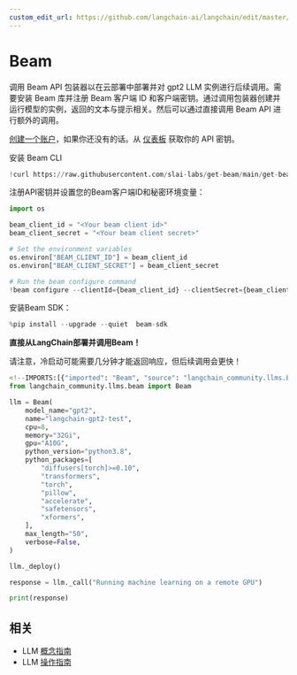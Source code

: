 ```yaml
---
custom_edit_url: https://github.com/langchain-ai/langchain/edit/master/docs/docs/integrations/llms/beam.ipynb
---
```

# Beam

调用 Beam API 包装器以在云部署中部署并对 gpt2 LLM 实例进行后续调用。需要安装 Beam 库并注册 Beam 客户端 ID 和客户端密钥。通过调用包装器创建并运行模型的实例，返回的文本与提示相关。然后可以通过直接调用 Beam API 进行额外的调用。

[创建一个账户](https://www.beam.cloud/)，如果你还没有的话。从 [仪表板](https://www.beam.cloud/dashboard/settings/api-keys) 获取你的 API 密钥。

安装 Beam CLI


```python
!curl https://raw.githubusercontent.com/slai-labs/get-beam/main/get-beam.sh -sSfL | sh
```

注册API密钥并设置您的Beam客户端ID和秘密环境变量：


```python
import os

beam_client_id = "<Your beam client id>"
beam_client_secret = "<Your beam client secret>"

# Set the environment variables
os.environ["BEAM_CLIENT_ID"] = beam_client_id
os.environ["BEAM_CLIENT_SECRET"] = beam_client_secret

# Run the beam configure command
!beam configure --clientId={beam_client_id} --clientSecret={beam_client_secret}
```

安装Beam SDK：


```python
%pip install --upgrade --quiet  beam-sdk
```

**直接从LangChain部署并调用Beam！**

请注意，冷启动可能需要几分钟才能返回响应，但后续调用会更快！


```python
<!--IMPORTS:[{"imported": "Beam", "source": "langchain_community.llms.beam", "docs": "https://python.langchain.com/api_reference/community/llms/langchain_community.llms.beam.Beam.html", "title": "Beam"}]-->
from langchain_community.llms.beam import Beam

llm = Beam(
    model_name="gpt2",
    name="langchain-gpt2-test",
    cpu=8,
    memory="32Gi",
    gpu="A10G",
    python_version="python3.8",
    python_packages=[
        "diffusers[torch]>=0.10",
        "transformers",
        "torch",
        "pillow",
        "accelerate",
        "safetensors",
        "xformers",
    ],
    max_length="50",
    verbose=False,
)

llm._deploy()

response = llm._call("Running machine learning on a remote GPU")

print(response)
```


## 相关

- LLM [概念指南](/docs/concepts/#llms)
- LLM [操作指南](/docs/how_to/#llms)
